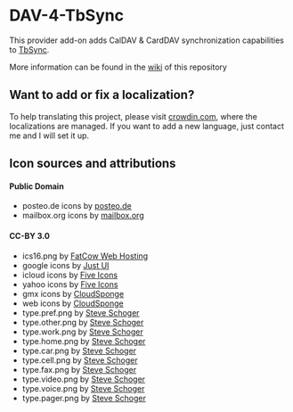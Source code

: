 # DAV-4-TbSync
This provider add-on adds CalDAV & CardDAV synchronization capabilities to [TbSync](https://github.com/jobisoft/TbSync/).

More information can be found in the [wiki](https://github.com/jobisoft/DAV-4-TbSync/wiki/About:-Provider-for-CalDAV-&-CardDAV) of this repository


## Want to add or fix a localization?
To help translating this project, please visit [crowdin.com](https://crowdin.com/profile/jobisoft), where the localizations are managed. If you want to add a new language, just contact me and I will set it up.


## Icon sources and attributions

#### Public Domain

* posteo.de icons by [posteo.de](https://commons.wikimedia.org/wiki/File:Posteo.png)
* mailbox.org icons by [mailbox.org](https://commons.wikimedia.org/wiki/File:Logo_mailbox.org_RGB_658x358.jpg) 

#### CC-BY 3.0
* ics16.png by [FatCow Web Hosting](https://www.iconfinder.com/icons/35803/)
* google icons by [Just UI](https://www.iconfinder.com/icons/1298745/)
* icloud icons by [Five Icons](https://www.iconfinder.com/icons/252111/apple_icon)
* yahoo icons by [Five Icons](https://www.iconfinder.com/icons/252070/yahoo_icon)
* gmx icons by [CloudSponge](https://www.iconfinder.com/icons/1175604/address_book_contact_contacts_email_gmx_square_icon)
* web icons by [CloudSponge](https://www.iconfinder.com/icons/1175616/address_book_contact_contacts_email_mail_square_webde_icon)
* type.pref.png by [Steve Schoger](https://www.iconfinder.com/icons/3671863/)
* type.other.png by [Steve Schoger](https://www.iconfinder.com/icons/3671671/)
* type.work.png by [Steve Schoger](https://www.iconfinder.com/icons/3671695/)
* type.home.png by [Steve Schoger](https://www.iconfinder.com/icons/3671775/)
* type.car.png by [Steve Schoger](https://www.iconfinder.com/icons/3671885/)
* type.cell.png by [Steve Schoger](https://www.iconfinder.com/icons/3671810/)
* type.fax.png by [Steve Schoger](https://www.iconfinder.com/icons/3671840/)
* type.video.png by [Steve Schoger](https://www.iconfinder.com/icons/3671900/)
* type.voice.png by [Steve Schoger](https://www.iconfinder.com/icons/3671831/)
* type.pager.png by [Steve Schoger](https://www.iconfinder.com/icons/3671720/)

